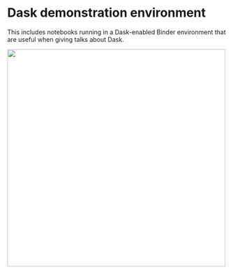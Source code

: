 Dask demonstration environment
==============================

This includes notebooks running in a Dask-enabled Binder environment that are
useful when giving talks about Dask.

<a href="http://binder.pangeo.io/v2/gh/mrocklin/demo-binder/master">
  <img src="http://binder.pangeo.io/badge.svg"
       width="500px">
</a>
